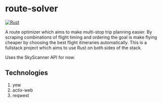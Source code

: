# route-solver
[![Rust](https://github.com/dpbaines/route-solver/actions/workflows/rust.yml/badge.svg)](https://github.com/dpbaines/route-solver/actions/workflows/rust.yml)

A route optimizer which aims to make multi-stop trip planning easier. By scraping combinations of flight timing and ordering the goal is make flying cheaper by choosing the best flight itineraries automatically. This is a fullstack project which aims to use Rust on both sides of the stack. 

Uses the SkyScanner API for now.

## Technologies
1. yew
2. actix-web
3. reqwest
